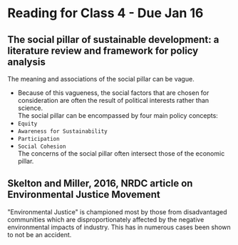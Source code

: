 # Reading for Class 4 - Due Jan 16

## The social pillar of sustainable development: a literature review and framework for policy analysis
The meaning and associations of the social pillar can be vague.  
 - Because of this vagueness, the social factors that are chosen for consideration are often the result of political interests rather than science.  
The social pillar can be encompassed by four main policy concepts:
 - `Equity`
 - `Awareness for Sustainability`
 - `Participation`
 - `Social Cohesion`  
The concerns of the social pillar often intersect those of the economic pillar.  

## Skelton and Miller, 2016, NRDC article on Environmental Justice Movement
"Environmental Justice" is championed most by those from disadvantaged communities which are disproportionately affected by the negative environmental impacts of industry. This has in numerous cases been shown to not be an accident.